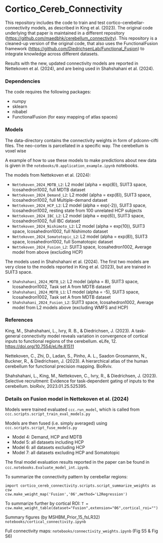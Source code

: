 # Cortico_Cereb_Connectivity
This repository includes the code to train and test cortico-cerebellar-connectivity models, as described in King et al. (2023).
The original code underlying that paper is maintained in a different repository (https://github.com/maedbhk/cerebellum_connectivity).
This repository is a cleaned-up version of the original code, that also uses the FunctionalFusion framework (https://github.com/DiedrichsenLab/Functional_Fusion) to integrate knowledge across different datasets.

Results with the new, updated connectivity models are reported in Nettekoven et al. (2024), and are being used in Shahshahani et al. (2024).

### Dependencies
The code requires the following packages:
- numpy
- sklearn
- nibabel
- FunctionalFusion (for easy mapping of atlas spaces)

### Models
The data-directory contains the connectivity weights in form of pdconn-cifti files. 
The neo-cortex is parcellated in a specific way. 
The cerebellum is voxel wise

A example of how to use these models to make predictions about new data is given in the `notebooks/0.application_example.ipynb` notebooks.

The models from Nettekoven et al. (2024):
- `Nettekoven_2024_MDTB_L2`: L2 model (alpha = exp(8)), SUIT3 space, Icosahedron1002, full MDTB dataset
- `Nettekoven_2024_Demand_L2`: L2 model (alpha = exp(8)), SUIT3 space, Icosahedron1002, full Multiple-demand dataset
- `Nettekoven_2024_HCP_L2`: L2 model (alpha = exp(-2)), SUIT3 space, Icosahedron1002, resting state from 100 unrelated HCP subjects
- `Nettekoven_2024_IBC_L2`: L2 model (alpha = exp(6)), SUIT3 space, Icosahedron1002, full IBC dataset
- `Nettekoven_2024_Nishimoto_L2`: L2 model (alpha = exp(10)), SUIT3 space, Icosahedron1002, full Nishimoto dataset
- `Nettekoven_2024_Somatotopic_L2`: L2 model (alpha = exp(8)), SUIT3 space, Icosahedron1002, full Somatotopic dataset
- `Nettekoven_2024_Fusion_L2`: SUIT3 space, Icosahedron1002, Average model from above (excluding HCP)

The models used in Shahshahani et al. (2024). The first two models are very close to the models reported in King et al. (2023), but are trained in SUIT3 space. 
- `Shahshahani_2024_MDTB_L2`: L2 model (alpha = 8), SUIT3 space, Icosahedron1002, Task set A from MDTB dataset
- `Shahshahani_2024_MDTB_L1`: L1 model (alpha = -5), SUIT3 space, Icosahedron1002, Task set A from MDTB dataset
- `Shahshahani_2024_Fusion_L2`: SUIT3 space, Icosahedron1002, Average model from L2 models above (excluding WMFS and HCP)

### References

King, M., Shahshahani, L., Ivry, R. B., & Diedrichsen, J. (2023). A task-general connectivity model reveals variation in convergence of cortical inputs to functional regions of the cerebellum. eLife, 12. https://doi.org/10.7554/eLife.81511

Nettekoven, C., Zhi, D., Ladan, S., Pinho, A. L., Saadon Grosmannn, N., Buckner, R., & Diedrichsen, J. (2023). A hierarchical atlas of the human cerebellum for functional precision mapping. BioRviv.

Shahshahani, L., King, M., Nettekoven, C., Ivry, R., & Diedrichsen, J. (2023). Selective recruitment: Evidence for task-dependent gating of inputs to the cerebellum. bioRxiv, 2023.01.25.525395.

### Details on Fusion model in Nettekoven et al. (2024)
Models were trained evaluated ```ccc.run_model```, which is called from ```ccc.scripts.script_train_eval_models.py```

Models are then fused (i.e. simply averaged) using ```ccc.scripts.script_fuse_models.py```

* Model 4: Demand, HCP and MDTB 
* Model 5: all datasets including HCP
* Model 6: all datasets excluding HCP
* Model 7: all datasets excluding HCP and Somatotopic

The final model evaluation results reported in the paper can be found in ```ccc.notebooks.Evaluate_model_int.ipynb```.

To summarize the connectivity pattern by cerebellar regions:

```
import cortico_cereb_connectivity.scripts.script_summarize_weights as csw
csw.make_weight_map('Fusion','06',method='L2Regression')
```

To summarize further by cortical ROI:
```T = csw.make_weight_table(dataset="Fusion",extension="06",cortical_roi="")```

Summary figures (by MSHBM_Prior_15_fsLR32)
```notebooks/cortical_connectivity.ipynb```


Full connectivity maps:
```notebooks/connectivity_weights.ipynb``` (Fig S5 & Fig S6)
